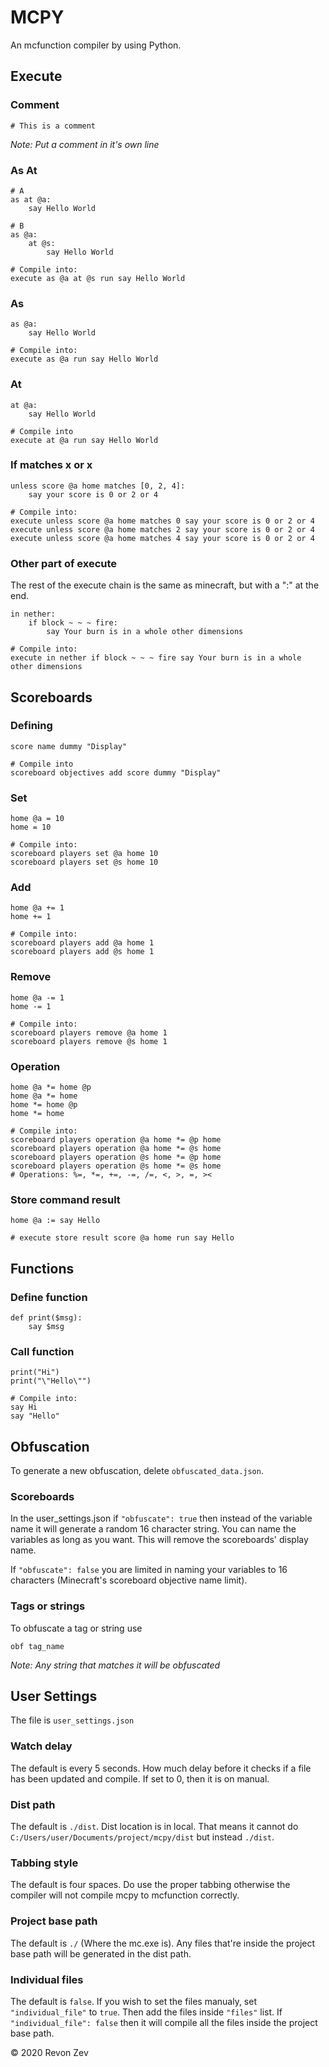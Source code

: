 # MCPY
An mcfunction compiler by using Python.

## Execute

### Comment
```
# This is a comment
```
*Note: Put a comment in it's own line*

### As At
```
# A
as at @a:
    say Hello World

# B
as @a:
    at @s:
        say Hello World

# Compile into:
execute as @a at @s run say Hello World
```

### As
```
as @a:
    say Hello World

# Compile into:
execute as @a run say Hello World
```

### At
```
at @a:
    say Hello World

# Compile into
execute at @a run say Hello World
```

### If matches x or x
```
unless score @a home matches [0, 2, 4]:
    say your score is 0 or 2 or 4

# Compile into:
execute unless score @a home matches 0 say your score is 0 or 2 or 4
execute unless score @a home matches 2 say your score is 0 or 2 or 4
execute unless score @a home matches 4 say your score is 0 or 2 or 4
```

### Other part of execute
The rest of the execute chain is the same as minecraft, but with a ":" at the end.
```
in nether:
    if block ~ ~ ~ fire:
        say Your burn is in a whole other dimensions

# Compile into:
execute in nether if block ~ ~ ~ fire say Your burn is in a whole other dimensions
```

## Scoreboards

### Defining
```
score name dummy "Display"

# Compile into
scoreboard objectives add score dummy "Display"
```

### Set
```
home @a = 10
home = 10

# Compile into:
scoreboard players set @a home 10
scoreboard players set @s home 10
```

### Add
```
home @a += 1
home += 1

# Compile into:
scoreboard players add @a home 1
scoreboard players add @s home 1
```

### Remove
```
home @a -= 1
home -= 1

# Compile into:
scoreboard players remove @a home 1
scoreboard players remove @s home 1
```

### Operation
```
home @a *= home @p
home @a *= home
home *= home @p
home *= home

# Compile into:
scoreboard players operation @a home *= @p home
scoreboard players operation @a home *= @s home
scoreboard players operation @s home *= @p home
scoreboard players operation @s home *= @s home
# Operations: %=, *=, +=, -=, /=, <, >, =, ><
```

### Store command result
```
home @a := say Hello

# execute store result score @a home run say Hello
```

## Functions
### Define function
```
def print($msg):
    say $msg
```

### Call function
```
print("Hi")
print("\"Hello\"")

# Compile into:
say Hi
say "Hello"
```

## Obfuscation
To generate a new obfuscation, delete `obfuscated_data.json`.
### Scoreboards
In the user_settings.json if `"obfuscate": true` then instead of the variable name it will generate a random 16 character string. You can name the variables as long as you want. This will remove the scoreboards' display name.

If `"obfuscate": false` you are limited in naming your variables to 16 characters (Minecraft's scoreboard objective name limit).

### Tags or strings
To obfuscate a tag or string use 
```
obf tag_name
```

*Note: Any string that matches it will be obfuscated*

## User Settings
The file is `user_settings.json`

### Watch delay
The default is every 5 seconds. How much delay before it checks if a file has been updated and compile. If set to 0, then it is on manual.

### Dist path
The default is `./dist`. Dist location is in local. That means it cannot do `C:/Users/user/Documents/project/mcpy/dist` but instead `./dist`.

### Tabbing style
The default is four spaces. Do use the proper tabbing otherwise the compiler will not compile mcpy to mcfunction correctly.

### Project base path
The default is `./` (Where the mc.exe is). Any files that're inside the project base path will be generated in the dist path.

### Individual files
The default is `false`. If you wish to set the files manualy, set `"individual_file"` to `true`. Then add the files inside `"files"` list. If `"individual_file": false` then it will compile all the files inside the project base path.

© 2020 Revon Zev